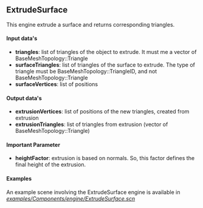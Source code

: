 ExtrudeSurface
--------------

This engine extrude a surface and returns corresponding triangles.

#### Input data's

-   **triangles**: list of triangles of the object to extrude. It must me a vector of BaseMeshTopology::Triangle
-   **surfaceTriangles**: list of triangles of the surface to extrude. The type of triangle must be BaseMeshTopology::TriangleID, and not BaseMeshTopology::Triangle
-   **surfaceVertices**: list of positions  

#### Output data's

-   **extrusionVertices**: list of positions of the new triangles, created from extrusion
-   **extrusionTriangles**: list of triangles from extrusion (vector of BaseMeshTopology::Triangle)
 

#### Important Parameter

-   **heightFactor**: extrusion is based on normals. So, this factor defines the final height of the extrusion.  

#### Examples

An example scene involving the ExtrudeSurface engine is available in [*examples/Components/engine/ExtrudeSurface.scn*](https://github.com/sofa-framework/sofa/blob/master/examples/Components/engine/ExtrudeSurface.scn)